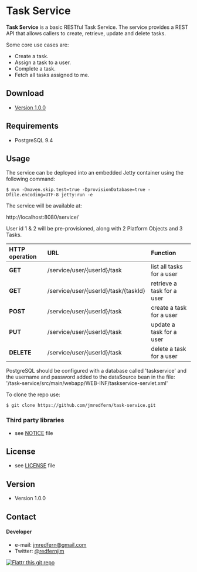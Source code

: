 Task Service
======
**Task Service** is a basic RESTful Task Service. The service provides a REST API that allows callers to create, retrieve, update and delete tasks.

Some core use cases are:
* Create a task.
* Assign a task to a user.
* Complete a task.
* Fetch all tasks assigned to me.

## Download
* [Version 1.0.0](https://github.com/jmredfern/task-service/archive/master.zip)

## Requirements
* PostgreSQL 9.4

## Usage
The service can be deployed into an embedded Jetty container using the following command:

```$ mvn -Dmaven.skip.test=true -DprovisionDatabase=true -Dfile.encoding=UTF-8 jetty:run -e```

The service will be available at:

http://localhost:8080/service/

User id 1 & 2 will be pre-provisioned, along with 2 Platform Objects and 3 Tasks.

| HTTP operation | URL                                  | Function                   |
|:-------------- |:------------------------------------ |:-------------------------- |
| **GET**        | /service/user/{userId}/task          | list all tasks for a user  |
| **GET**        | /service/user/{userId}/task/{taskId} | retrieve a task for a user |
| **POST**       | /service/user/{userId}/task          | create a task for a user   |
| **PUT**        | /service/user/{userId}/task          | update a task for a user   |
| **DELETE**     | /service/user/{userId}/task          | delete a task for a user   |

PostgreSQL should be configured with a database called 'taskservice' and the username and password added to the dataSource bean in the file: '/task-service/src/main/webapp/WEB-INF/taskservice-servlet.xml'

To clone the repo use:

```$ git clone https://github.com/jmredfern/task-service.git```

### Third party libraries
* see [NOTICE](https://github.com/jmredfern/task-service/blob/master/task-service/NOTICE) file

## License
* see [LICENSE](https://github.com/jmredfern/task-service/blob/master/task-service/LICENSE) file

## Version
* Version 1.0.0

## Contact
#### Developer
* e-mail: jmredfern@gmail.com
* Twitter: [@redfernjim](https://twitter.com/redfernjim "redfernjim on twitter")

[![Flattr this git repo](http://api.flattr.com/button/flattr-badge-large.png)](https://flattr.com/submit/auto?user_id=jmredfern&url=https://github.com/jmredfern/task-service&title=task-service&language=&tags=github&category=software) 



